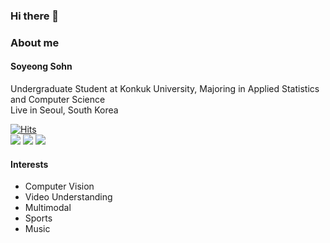 ### Hi there 👋

<!--
**soyeongsohn/soyeongsohn** is a ✨ _special_ ✨ repository because its `README.md` (this file) appears on your GitHub profile.

Here are some ideas to get you started:

- 🔭 I’m currently working on ...
- 🌱 I’m currently learning ...
- 👯 I’m looking to collaborate on ...
- 🤔 I’m looking for help with ...
- 💬 Ask me about ...
- 📫 How to reach me: ...
- 😄 Pronouns: ...
- ⚡ Fun fact: ...
-->

### About me
#### Soyeong Sohn
Undergraduate Student at Konkuk University, Majoring in Applied Statistics and Computer Science  <br/>
Live in Seoul, South Korea <br>  

[![Hits](https://hits.seeyoufarm.com/api/count/incr/badge.svg?url=https%3A%2F%2Fgithub.com%2Fsoyeongsohn&count_bg=%237575EB&title_bg=%23555555&icon=&icon_color=%23E7E7E7&title=hits&edge_flat=false)](https://hits.seeyoufarm.com#) <br>
<a href="mailto:sohn.soyeong@gmail.com"><img src="https://img.shields.io/badge/Gmail-EA4335?style=flat-square&logo=Gmail&logoColor=white"/></a>
<a href="https://www.linkedin.com/in/soyeongsohn"><img src="https://img.shields.io/badge/LinkedIn-0077B5?style=flat-square&logo=linkedin&logoColor=white"/></a>
<a href="https://velog.io/@soyeong2"><img src="https://img.shields.io/badge/Tech%20Blog-555263?style=flat-square&logoColor=white"/></a>
#### Interests
- Computer Vision
- Video Understanding
- Multimodal
- Sports
- Music
<br/>
<!--
#### Skills
<img src="https://img.shields.io/badge/Python-3776AB?style=plastic&logo=Python&logoColor=white"/></a>
<img src="https://img.shields.io/badge/Git-F05032?style=plastic&logo=Git&logoColor=white"/></a>
<img src="https://img.shields.io/badge/GitHub-181717?style=plastic&logo=GitHub&logoColor=white"/></a>
</div>
-->
<!--
[![Soyeong's GitHub stats](https://github-readme-stats.vercel.app/api?username=soyeongsohn&theme=tokyonight)](https://github.com/anuraghazra/github-readme-stats)
<br>

<br>

[![Top Langs](https://github-readme-stats.vercel.app/api/top-langs/?username=soyeongsohn&layout=compact&hide=jupyter%20notebook)](https://github.com/anuraghazra/github-readme-stats)
<br>

[![Solved.ac
프로필](http://mazassumnida.wtf/api/v2/generate_badge?boj=soyeong2)](https://solved.ac/soyeong2)
-->
